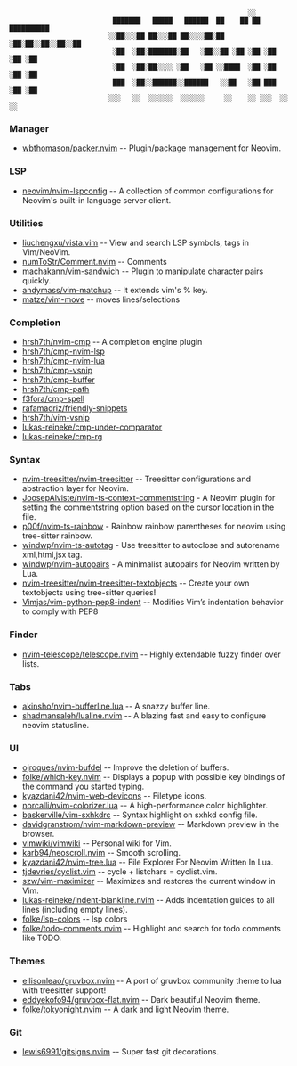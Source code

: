

                                                                ░░
                              ███████   █████   ██████  ██    ██ ██ ██████████
                             ░░██░░░██ ██░░░██ ██░░░░██░██   ░██░██░░██░░██░░██
                              ░██  ░██░███████░██   ░██░░██ ░██ ░██ ░██ ░██ ░██
                              ░██  ░██░██░░░░ ░██   ░██ ░░████  ░██ ░██ ░██ ░██
                              ███  ░██░░██████░░██████   ░░██   ░██ ███ ░██ ░██
                             ░░░   ░░  ░░░░░░  ░░░░░░     ░░    ░░ ░░░  ░░  ░░

### Manager
* [wbthomason/packer.nvim](https://github.com/wbthomason/packer.nvim) -- Plugin/package management for Neovim.

### LSP
* [neovim/nvim-lspconfig](https://github.com/neovim/nvim-lspconfig) -- A collection of common configurations for Neovim's built-in language server client.

### Utilities
* [liuchengxu/vista.vim](https://github.com/liuchengxu/vista.vim) -- View and search LSP symbols, tags in Vim/NeoVim.
* [numToStr/Comment.nvim](https://github.com/numToStr/Comment.nvim) -- Comments
* [machakann/vim-sandwich](https://github.com/machakann/vim-sandwich) -- Plugin to manipulate character pairs quickly.
* [andymass/vim-matchup](https://github.com/andymass/vim-matchup)   -- It extends vim's % key.
* [matze/vim-move](https://github.com/matze/vim-move) -- moves lines/selections

### Completion
* [hrsh7th/nvim-cmp](https://github.com/hrsh7th/nvim-cmp) -- A completion engine plugin
* [hrsh7th/cmp-nvim-lsp](hrsh7th/cmp-nvim-lsp)
* [hrsh7th/cmp-nvim-lua](hrsh7th/cmp-nvim-lua)
* [hrsh7th/cmp-vsnip](hrsh7th/cmp-vsnip)
* [hrsh7th/cmp-buffer](hrsh7th/cmp-buffer)
* [hrsh7th/cmp-path](hrsh7th/cmp-path)
* [f3fora/cmp-spell](f3fora/cmp-spell)
* [rafamadriz/friendly-snippets](rafamadriz/friendly-snippets)
* [hrsh7th/vim-vsnip](hrsh7th/vim-vsnip)
* [lukas-reineke/cmp-under-comparator](lukas-reineke/cmp-under-comparator)
* [lukas-reineke/cmp-rg](lukas-reineke/cmp-rg)

### Syntax
* [nvim-treesitter/nvim-treesitter](https://github.com/nvim-treesitter/nvim-treesitter) -- Treesitter configurations and abstraction layer for Neovim.
* [JoosepAlviste/nvim-ts-context-commentstring](https://github.com/JoosepAlviste/nvim-ts-context-commentstring) - A Neovim plugin for setting the commentstring option based on the cursor location in the file.
* [p00f/nvim-ts-rainbow](https://github.com/p00f/nvim-ts-rainbow) - Rainbow rainbow parentheses for neovim using tree-sitter rainbow.
* [windwp/nvim-ts-autotag](https://github.com/windwp/nvim-ts-autotag) - Use treesitter to autoclose and autorename xml,html,jsx tag.
* [windwp/nvim-autopairs](https://github.com/windwp/nvim-autopairs) - A minimalist autopairs for Neovim written by Lua.
* [nvim-treesitter/nvim-treesitter-textobjects](https://github.com/nvim-treesitter/nvim-treesitter-textobjects) -- Create your own textobjects using tree-sitter queries!
* [Vimjas/vim-python-pep8-indent](https://github.com/Vimjas/vim-python-pep8-indent) -- Modifies Vim’s indentation behavior to comply with PEP8

### Finder
* [nvim-telescope/telescope.nvim](https://github.com/nvim-telescope/telescope.nvim) -- Highly extendable fuzzy finder over lists.

### Tabs
* [akinsho/nvim-bufferline.lua](https://github.com/akinsho/bufferline.nvim) -- A snazzy buffer line.
* [shadmansaleh/lualine.nvim](https://github.com/shadmansaleh/lualine.nvim) -- A blazing fast and easy to configure neovim statusline.

### UI
* [ojroques/nvim-bufdel](https://github.com/ojroques/nvim-bufdel) -- Improve the deletion of buffers.
* [folke/which-key.nvim](https://github.com/folke/which-key.nvim) -- Displays a popup with possible key bindings of the command you started typing.
* [kyazdani42/nvim-web-devicons](https://github.com/kyazdani42/nvim-web-devicons) -- Filetype icons.
* [norcalli/nvim-colorizer.lua](https://github.com/norcalli/nvim-colorizer.lua) -- A high-performance color highlighter.
* [baskerville/vim-sxhkdrc](https://github.com/baskerville/vim-sxhkdrc) -- Syntax highlight on sxhkd config file.
* [davidgranstrom/nvim-markdown-preview](https://github.com/davidgranstrom/nvim-markdown-preview) -- Markdown preview in the browser.
* [vimwiki/vimwiki](https://github.com/vimwiki/vimwiki) -- Personal wiki for Vim.
* [karb94/neoscroll.nvim](https://github.com/karb94/neoscroll.nvim) -- Smooth scrolling.
* [kyazdani42/nvim-tree.lua](https://github.com/kyazdani42/nvim-tree.lua) -- File Explorer For Neovim Written In Lua.
* [tjdevries/cyclist.vim](tjdevries/cyclist.vim) -- cycle + listchars = cyclist.vim.
* [szw/vim-maximizer](https://github.com/szw/vim-maximizer) -- Maximizes and restores the current window in Vim.
* [lukas-reineke/indent-blankline.nvim](https://github.com/lukas-reineke/indent-blankline.nvim) -- Adds indentation guides to all lines (including empty lines).
* [folke/lsp-colors](https://github.com/folke/lsp-colors.nvim) -- lsp colors
* [folke/todo-comments.nvim](https://github.com/folke/todo-comments.nvim) -- Highlight and search for todo comments like TODO.

### Themes
* [ellisonleao/gruvbox.nvim](https://github.com/ellisonleao/gruvbox.nvim) -- A port of gruvbox community theme to lua with treesitter support!
* [eddyekofo94/gruvbox-flat.nvim](https://github.com/eddyekofo94/gruvbox-flat.nvim) -- Dark beautiful Neovim theme.
* [folke/tokyonight.nvim](https://github.com/folke/tokyonight.nvim) -- A dark and light Neovim theme.

### Git
* [lewis6991/gitsigns.nvim](https://github.com/lewis6991/gitsigns.nvim) -- Super fast git decorations.
